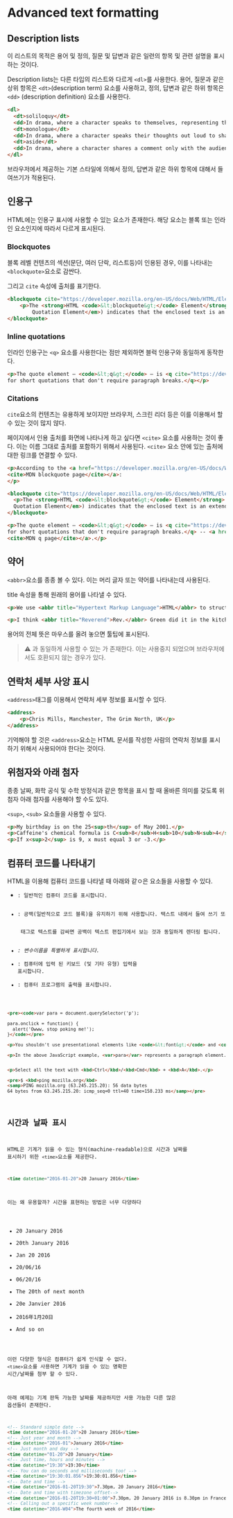 # Advanced text formatting

## Description lists
이 리스트의 목적은 용어 및 정의, 질문 및 답변과 같은 일련의 항목 및 관련 설명을 표시하는 것이다.

Description lists는 다른 타입의 리스트와 다르게 ```<dl>```를 사용한다. 용어, 질문과 같은 상위 항목은 ```<dt>```(description term) 요소를 사용하고,
정의, 답변과 같은 하위 항목은 ```<dd>``` (description definition) 요소를 사용한다.

```html
<dl>
  <dt>soliloquy</dt>
  <dd>In drama, where a character speaks to themselves, representing their inner thoughts or feelings and in the process relaying them to the audience (but not to other characters.)</dd>
  <dt>monologue</dt>
  <dd>In drama, where a character speaks their thoughts out loud to share them with the audience and any other characters present.</dd>
  <dt>aside</dt>
  <dd>In drama, where a character shares a comment only with the audience for humorous or dramatic effect. This is usually a feeling, thought or piece of additional background information.</dd>
</dl>
```
브라우저에서 제공하는 기본 스타일에 의해서 정의, 답변과 같은 하위 항목에 대해서 들여쓰기가 적용된다.

## 인용구
HTML에는 인용구 표시에 사용할 수 있는 요소가 존재한다. 해당 요소는 블록 또는 인라인 요소인지에 따라서 다르게 표시된다.

### Blockquotes
블록 레벨 컨텐츠의 섹션(문단, 여러 단락, 리스트등)이 인용된 경우, 이를 나타내는 ```<blockquote>```요소로 감싼다.

그리고 ```cite``` 속성에 출처를 표기한다.

```html
<blockquote cite="https://developer.mozilla.org/en-US/docs/Web/HTML/Element/blockquote">
    <p>The <strong>HTML <code>&lt;blockquote&gt;</code> Element</strong> (or <em>HTML Block
        Quotation Element</em>) indicates that the enclosed text is an extended quotation.</p>
</blockquote>
```

### Inline quotations
인라인 인용구는 ```<q>``` 요소를 사용한다는 점만 제외하면 블럭 인용구와 동일하게 동작한다.

```html
<p>The quote element — <code>&lt;q&gt;</code> — is <q cite="https://developer.mozilla.org/en-US/docs/Web/HTML/Element/q">intended
for short quotations that don't require paragraph breaks.</q></p>
```

### Citations
```cite```요소의 컨텐츠는 유용하게 보이지만 브라우저, 스크린 리더 등은 이를 이용해서 할 수 있는 것이 많지 않다.

페이지에서 인용 출처를 화면에 나타나게 하고 싶다면 ```<cite>``` 요소를 사용하는 것이 좋다.
이는 이름 그대로 출처를 포함하기 위해서 사용된다. ```<cite>``` 요소 안에 있는 출처에 대한 링크를 연결할 수 있다.

```html
<p>According to the <a href="https://developer.mozilla.org/en-US/docs/Web/HTML/Element/blockquote">
<cite>MDN blockquote page</cite></a>:
</p>

<blockquote cite="https://developer.mozilla.org/en-US/docs/Web/HTML/Element/blockquote">
  <p>The <strong>HTML <code>&lt;blockquote&gt;</code> Element</strong> (or <em>HTML Block
  Quotation Element</em>) indicates that the enclosed text is an extended quotation.</p>
</blockquote>

<p>The quote element — <code>&lt;q&gt;</code> — is <q cite="https://developer.mozilla.org/en-US/docs/Web/HTML/Element/q">intended
for short quotations that don't require paragraph breaks.</q> -- <a href="https://developer.mozilla.org/en-US/docs/Web/HTML/Element/q">
<cite>MDN q page</cite></a>.</p>
```

## 약어
```<abbr>```요소를 종종 볼 수 있다. 이는 머리 글자 또는 약어를 나타내는데 사용된다.

title 속성을 통해 원래의 용어를 나타낼 수 있다. 

```html
<p>We use <abbr title="Hypertext Markup Language">HTML</abbr> to structure our web documents.</p>

<p>I think <abbr title="Reverend">Rev.</abbr> Green did it in the kitchen with the chainsaw.</p>
```
용어의 전체 뜻은 마우스를 올려 놓으면 툴팁에 표시된다.

> :warning: <abbr>과 동일하게 사용할 수 있는 <acronym>가 존재한다. 이는 사용중지 되었으며 브라우저에서도 호환되지 않는 경우가 있다.

## 연락처 세부 사앙 표시
```<address>```태그를 이용해서 연락처 세부 정보를 표시할 수 있다.

```html
<address>
    <p>Chris Mills, Manchester, The Grim North, UK</p>
</address>
```
기억해야 할 것은 ```<address>```요소는 HTML 문서를 작성한 사람의 연락처 정보를 표시하기 위해서 사용되어야 한다는 것이다.

## 위첨자와 아래 첨자
종종 날짜, 화학 공식 및 수학 방정식과 같은 항목을 표시 할 때 올바른 의미를 갖도록 위첨자 아래 첨자를 사용해야 할 수도 있다.

```<sup>```, ```<sub>``` 요소들을 사용할 수 있다.

```html
<p>My birthday is on the 25<sup>th</sup> of May 2001.</p>
<p>Caffeine's chemical formula is C<sub>8</sub>H<sub>10</sub>N<sub>4</sub>O<sub>2</sub>.</p>
<p>If x<sup>2</sup> is 9, x must equal 3 or -3.</p>
```

## 컴퓨터 코드를 나타내기
HTML을 이용해 컴퓨터 코드를 나타낼 때 아래와 같ㅇ은 요소들을 사용할 수 있다.
- <code>: 일반적인 컴퓨터 코드를 표시합니다.
- <pre>: 공백(일반적으로 코드 블록)을 유지하기 위해 사용합니다. 택스트 내에서 들여 쓰기 또는 초과 공백을 사용하면 브라우저가 이를 무시하고 렌더링 된 페이지에 공백을 표시하지 않습니다. 그러나 <pre></pre> 태그로 텍스트를 감싸면 공백이 텍스트 편집기에서 보는 것과 동일하게 렌더링 됩니다.
- <var>: 변수이름을 특별하게 표시합니다.
- <kbd>: 컴퓨터에 입력 된 키보드 (및 기타 유형) 입력을 표시합니다.
- <samp>: 컴퓨터 프로그램의 출력을 표시합니다.

```html
<pre><code>var para = document.querySelector('p');

para.onclick = function() {
  alert('Owww, stop poking me!');
}</code></pre>

<p>You shouldn't use presentational elements like <code>&lt;font&gt;</code> and <code>&lt;center&gt;</code>.</p>

<p>In the above JavaScript example, <var>para</var> represents a paragraph element.</p>


<p>Select all the text with <kbd>Ctrl</kbd>/<kbd>Cmd</kbd> + <kbd>A</kbd>.</p>

<pre>$ <kbd>ping mozilla.org</kbd>
<samp>PING mozilla.org (63.245.215.20): 56 data bytes
64 bytes from 63.245.215.20: icmp_seq=0 ttl=40 time=158.233 ms</samp></pre>
```

## 시간과 날짜 표시
HTML은 기계가 읽을 수 있는 형식(machine-readable)으로 시간과 날짜를 표시하기 위한 ```<time>```요소를 제공한다.

```html
<time datetime="2016-01-20">20 January 2016</time>
```
이는 왜 유용할까? 시간을 표현하는 방법은 너무 다양하다

- 20 January 2016
- 20th January 2016
- Jan 20 2016
- 20/06/16
- 06/20/16
- The 20th of next month
- 20e Janvier 2016
- 2016年1月20日
- And so on

이런 다양한 형식은 컴퓨터가 쉽게 인식할 수 없다. ```<time>```요소를 사용하면 기계가 읽을 수 있는 명확한 시간/날짜를 첨부 할 수 있다.

아래 예제는 기계 판독 가능한 날짜를 제공하지만 사용 가능한 다른 많은 옵션들이 존재한다.

```html
<!-- Standard simple date -->
<time datetime="2016-01-20">20 January 2016</time>
<!-- Just year and month -->
<time datetime="2016-01">January 2016</time>
<!-- Just month and day -->
<time datetime="01-20">20 January</time>
<!-- Just time, hours and minutes -->
<time datetime="19:30">19:30</time>
<!-- You can do seconds and milliseconds too! -->
<time datetime="19:30:01.856">19:30:01.856</time>
<!-- Date and time -->
<time datetime="2016-01-20T19:30">7.30pm, 20 January 2016</time>
<!-- Date and time with timezone offset-->
<time datetime="2016-01-20T19:30+01:00">7.30pm, 20 January 2016 is 8.30pm in France</time>
<!-- Calling out a specific week number-->
<time datetime="2016-W04">The fourth week of 2016</time>
```
